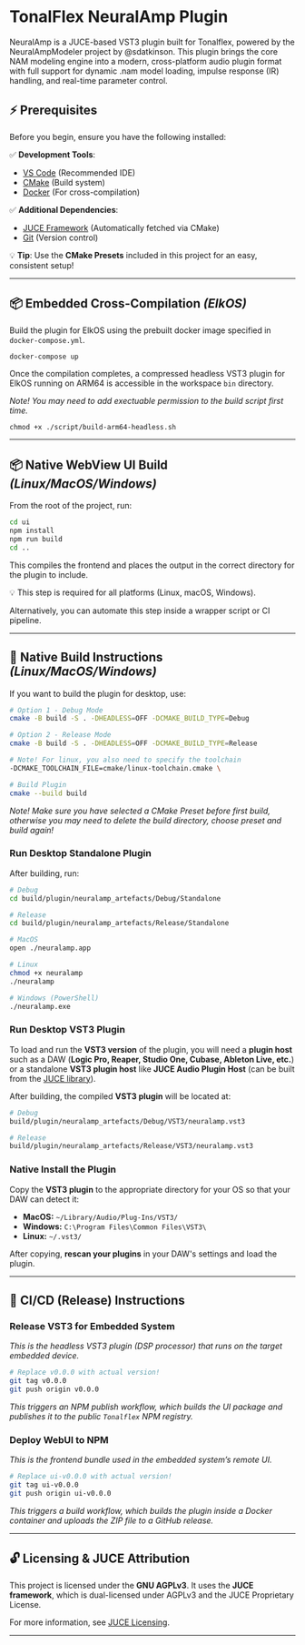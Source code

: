 # TonalFlex NeuralAmp Plugin

NeuralAmp is a JUCE-based VST3 plugin built for Tonalflex, powered by the NeuralAmpModeler project by @sdatkinson. This plugin brings the core NAM modeling engine into a modern, cross-platform audio plugin format with full support for dynamic .nam model loading, impulse response (IR) handling, and real-time parameter control.

## **⚡ Prerequisites**

Before you begin, ensure you have the following installed:

✅ **Development Tools**:

- [VS Code](https://code.visualstudio.com/) (Recommended IDE)
- [CMake](https://cmake.org/download/) (Build system)
- [Docker](https://www.docker.com/) (For cross-compilation)

✅ **Additional Dependencies**:

- [JUCE Framework](https://juce.com/) (Automatically fetched via CMake)
- [Git](https://git-scm.com/) (Version control)

💡 **Tip**: Use the **CMake Presets** included in this project for an easy, consistent setup!

---

## **📦 Embedded Cross-Compilation** _(ElkOS)_

Build the plugin for ElkOS using the prebuilt docker image specified in `docker-compose.yml`.

```sh
docker-compose up
```

Once the compilation completes, a compressed headless VST3 plugin for ElkOS running on ARM64 is accessible in the workspace `bin` directory.

_Note! You may need to add exectuable permission to the build script first time._

```
chmod +x ./script/build-arm64-headless.sh
```

---

## 📦 Native WebView UI Build _(Linux/MacOS/Windows)_

From the root of the project, run:

```sh
cd ui
npm install
npm run build
cd ..
```

This compiles the frontend and places the output in the correct directory for the plugin to include.

💡 This step is required for all platforms (Linux, macOS, Windows).

Alternatively, you can automate this step inside a wrapper script or CI pipeline.

---

## 🔨 Native Build Instructions _(Linux/MacOS/Windows)_

If you want to build the plugin for desktop, use:

```sh
# Option 1 - Debug Mode
cmake -B build -S . -DHEADLESS=OFF -DCMAKE_BUILD_TYPE=Debug

# Option 2 - Release Mode
cmake -B build -S . -DHEADLESS=OFF -DCMAKE_BUILD_TYPE=Release

# Note! For linux, you also need to specify the toolchain
-DCMAKE_TOOLCHAIN_FILE=cmake/linux-toolchain.cmake \

# Build Plugin
cmake --build build
```

_Note! Make sure you have selected a CMake Preset before first build, otherwise you may need to delete the build directory, choose preset and build again!_

### Run Desktop Standalone Plugin

After building, run:

```sh
# Debug
cd build/plugin/neuralamp_artefacts/Debug/Standalone

# Release
cd build/plugin/neuralamp_artefacts/Release/Standalone
```

```sh
# MacOS
open ./neuralamp.app

# Linux
chmod +x neuralamp
./neuralamp

# Windows (PowerShell)
./neuralamp.exe
```

### Run Desktop VST3 Plugin

To load and run the **VST3 version** of the plugin, you will need a **plugin host** such as a DAW (**Logic Pro, Reaper, Studio One, Cubase, Ableton Live, etc.**) or a standalone **VST3 plugin host** like **JUCE Audio Plugin Host** (can be built from the [JUCE library](https://juce.com)).

After building, the compiled **VST3 plugin** will be located at:

```sh
# Debug
build/plugin/neuralamp_artefacts/Debug/VST3/neuralamp.vst3

# Release
build/plugin/neuralamp_artefacts/Release/VST3/neuralamp.vst3
```

### Native Install the Plugin

Copy the **VST3 plugin** to the appropriate directory for your OS so that your DAW can detect it:

- **MacOS:** `~/Library/Audio/Plug-Ins/VST3/`
- **Windows:** `C:\Program Files\Common Files\VST3\`
- **Linux:** `~/.vst3/`

After copying, **rescan your plugins** in your DAW's settings and load the plugin.

---

## 🚀 CI/CD (Release) Instructions

### Release VST3 for Embedded System

_This is the headless VST3 plugin (DSP processor) that runs on the target embedded device._

```sh
# Replace v0.0.0 with actual version!
git tag v0.0.0
git push origin v0.0.0
```

_This triggers an NPM publish workflow, which builds the UI package and publishes it to the public `Tonalflex` NPM registry._

### Deploy WebUI to NPM

_This is the frontend bundle used in the embedded system’s remote UI._

```sh
# Replace ui-v0.0.0 with actual version!
git tag ui-v0.0.0
git push origin ui-v0.0.0
```

_This triggers a build workflow, which builds the plugin inside a Docker container and uploads the ZIP file to a GitHub release._

---

## 🔓 Licensing & JUCE Attribution

This project is licensed under the **GNU AGPLv3**.
It uses the **JUCE framework**, which is dual-licensed under AGPLv3 and the JUCE Proprietary License.

For more information, see [JUCE Licensing](https://juce.com/juce-6-licence).

---
